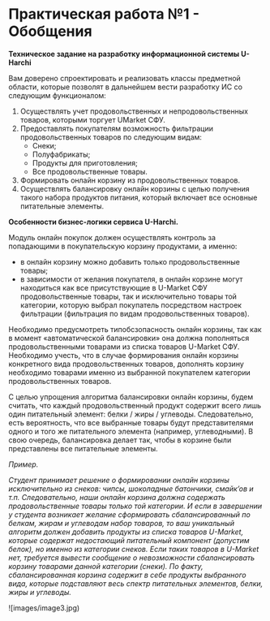 # Практическая работа  №1 - Обобщения

**Техническое задание на разработку информационной системы U-Harchi**

Вам доверено спроектировать и реализовать классы предметной области, которые позволят в дальнейшем вести разработку ИС со следующим функционалом:

1. Осуществлять учет продовольственных и непродовольственных товаров, которыми торгует UMarket СФУ.
2. Предоставлять покупателям возможность фильтрации продовольственных товаров по следующим видам:
    - Снеки;
    - Полуфабрикаты;
    - Продукты для приготовления;
    - Все продовольственные товары.
3. Формировать онлайн корзину из продовольственных товаров.
4. Осуществлять балансировку онлайн корзины с целью получения такого набора продуктов питания, который включает все основные питательные элементы.

**Особенности бизнес-логики сервиса U-Harchi.**

Модуль онлайн покупок должен осуществлять контроль за попадающими в покупательскую корзину продуктами, а именно:

- в онлайн корзину можно добавить только продовольственные товары;
- в зависимости от желания покупателя, в онлайн корзине могут находиться как все присутствующие в U-Market СФУ продовольственные товары, так и исключительно товары той категории, которую выбрал покупатель посредством настроек фильтрации (фильтрация по видам продовольственных товаров).

Необходимо предусмотреть типобсзопасность онлайн корзины, так как в момент «автоматической балансировки» она должна пополняться продовольственными товарами из списка товаров U-Market СФУ. Необходимо учесть, что в случае формирования онлайн корзины конкретного вида продовольственных товаров, дополнять корзину необходимо товарами именно из выбранной покупателем категории продовольственных товаров.

С целью упрощения алгоритма балансировки онлайн корзины, будем считать, что каждый продовольственный продукт содержит всего лишь один питательный элемент: белки / жиры / углеводы. Следовательно, есть вероятность, что все выбранные товары будут представителями одного и того же питательного элемента (например, углеводными). В свою очередь, балансировка делает так, чтобы в корзине были представлены все питательные элементы.

*Пример.*

*Студент принимает решение о формировании онлайн корзины исключительно из снеков: чипсы, шоколадные батончики, смайк’ов и т.п. Следовательно, наши онлайн корзина должна содержать продовольственные товары только той категории. И если в завершении у студента возникает желание сформировать сбалансированный по белкам, жирам и углеводам набор товаров, то ваш уникальный алгоритм должен добавить продукты из списка товаров U-Market, которые содержат недостающий питательный компонент (допустим белок), но именно из категории снеков. Если таких товаров в U-Market нет, требуется вывести сообщение о невозможности сбалансировать корзину товарами данной категории (снеки). По факту, сбалансированная корзина содержит в себе продукты выбранного вида, которые подставляют весь спектр питательных элементов, белки, жиры и углеводы.*

![images/image3.jpg)
